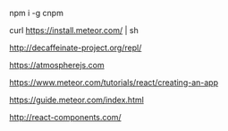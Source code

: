 npm i -g cnpm

curl https://install.meteor.com/ | sh 

http://decaffeinate-project.org/repl/

https://atmospherejs.com

https://www.meteor.com/tutorials/react/creating-an-app

https://guide.meteor.com/index.html

http://react-components.com/
